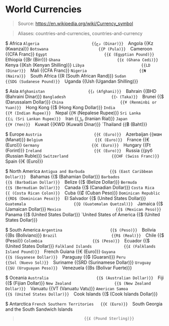 # World Currencies

> Source: https://en.wikipedia.org/wiki/Currency_symbol

> Aliases: countries-and-currencies, countries-and-currency

$ Africa
    `Algeria                       {{دج (Dinar)}} 
    `Angola                        {{Kz (Kwanza)}} 
    `Botswana                      {{P (Pula)}} 
    `Cameroon                      {{CFA Franc}} 
    `Egypt                         {{£ (Egyptian Pound)}} 
    `Ethiopia                      {{Br (Birr)}} 
    `Ghana                         {{¢ (Ghana Cedi)}} 
    `Kenya                         {{Ksh (Kenyan Shilling)}} 
    `Libya                         {{LD (Dinar)}} 
    `Mali                          {{CFA Franc}} 
    `Nigeria                       {{₦ (Naira)}} 
    `South Africa                  {{R (South African Rand)}} 
    `Sudan                         {{SDG (Sudanese Pound)}} 
    `Uganda                        {{Ush (Ugandan Shilling)}} 

$ Asia
    `Afghanistan                   {{؋ (Afghani)}} 
    `Bahrain                       {{BHD (Bahraini Dinar)}} 
    `Bangladesh                    {{৳ (Taka)}} 
    `Brunei                        {{$ (Darussalam Dollar)}} 
    `China                         {{¥ (Renminbi or Yuan)}} 
    `Hong Kong                     {{$ (Hong Kong Dollar)}} 
    `India                         {{₹ (Indian Rupee)}} 
    `Nepal                         {{रू (Nepalese Rupee)}} 
    `Sri Lanka                     {{රු (Sri Lankan Rupee)}} 
    `Iran                          {{﷼ (Iranian Rial)}} 
    `Japan                         {{¥ (Yen)}} 
    `Kuwait                        {{KWD (Kuwaiti Dinar)}} 
    `Thailand                      {{฿ (Baht)}} 

$ Europe
    `Austria                       {{€ (Euro)}} 
    `Azerbaijan                    {{ман (Manat)}} 
    `Belgium                       {{€ (Euro)}} 
    `France                        {{€ (Euro)}} 
    `Germany                       {{€ (Euro)}} 
    `Hungary                       {{Ft (Forint)}} 
    `Ireland                       {{€ (Euro)}} 
    `Russia                        {{руб (Russian Ruble)}} 
    `Switzerland                   {{CHF (Swiss Franc)}} 
    `Spain                         {{€ (Euro)}} 

$ North America
    `Antigua and Barbuda           {{$ (East Caribbean Dollar)}} 
    `Bahamas                       {{$ (Bahamian Dollar)}} 
    `Barbados                      {{$ (Barbadian Dollar)}} 
    `Belize                        {{$ (Belize Dollar)}} 
    `Bermuda                       {{$ (Bermudian Dollar)}} 
    `Canada                        {{$ (Canadian Dollar)}} 
    `Costa Rica                    {{ (Costa Rican Colon)}} 
    `Cuba                          {{₡ (Cuban Peso)}} 
    `Dominican Republic            {{RD$ (Dominican Peso)}} 
    `El Salvador                   {{$ (United States Dollar)}} 
    `Guatemala                     {{Q (Guatemalan Quetzal)}} 
    `Jamaica                       {{$ (Jamaican Dollar)}} 
    `Mexico                        {{$ (Mexican Peso)}} 
    `Panama                        {{$ (United States Dollar)}} 
    `United States of America      {{$ (United States Dollar)}} 

$ South America
    `Argentina                     {{$ (Peso)}} 
    `Bolivia                       {{Bs (Boliviano)}} 
    `Brazil                        {{R$ (Real)}} 
    `Chile                         {{$ (Peso)}} 
    `Colombia                      {{$ (Peso)}} 
    `Ecuador                       {{$ (United States Dollar)}} 
    `Falkland Islands              {{£ (Falklands Island Pound)}} 
    `French Guiana                 {{€ (Euro)}} 
    `Guyana                        {{$ (Guyanese Dollar)}} 
    `Paraguay                      {{₲ (Guarani)}} 
    `Peru                          {{Sol (Nuevo Sol)}} 
    `Suriname                      {{SRD (Surinamese Dollar)}} 
    `Uruguay                       {{$U (Uruguayan Peso)}} 
    `Venezuela                     {{Bs (Bolívar Fuerte)}} 

$ Oceania
    `Australia                     {{$ (Australian Dollar)}} 
    `Fiji                          {{$ (Fijian Dollar)}} 
    `New Zealand                   {{$ (New Zealand Dollar)}} 
    `Vanuatu                       {{VT (Vanuatu Vatu)}} 
    `American Samoa                {{$ (United States Dollar)}} 
    `Cook Islands                  {{$ (Cook Islands Dollar)}} 

$ Antarctica
    `French Southern Territories   {{€ (Euro)}} 
    `South Georgia and the South Sandwich Islands
>                                  {{£ (Pound Sterling)}} 

